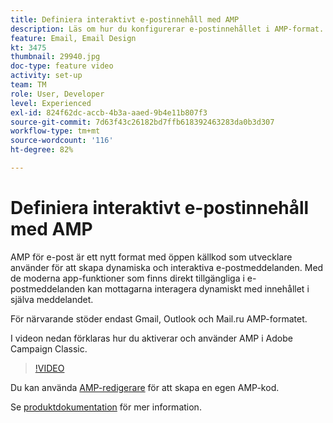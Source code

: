 ```yaml
---
title: Definiera interaktivt e-postinnehåll med AMP
description: Läs om hur du konfigurerar e-postinnehållet i AMP-format.
feature: Email, Email Design
kt: 3475
thumbnail: 29940.jpg
doc-type: feature video
activity: set-up
team: TM
role: User, Developer
level: Experienced
exl-id: 824f62dc-accb-4b3a-aaed-9b4e11b807f3
source-git-commit: 7d63f43c26182bd7ffb618392463283da0b3d307
workflow-type: tm+mt
source-wordcount: '116'
ht-degree: 82%

---
```


# Definiera interaktivt e-postinnehåll med AMP

AMP för e-post är ett nytt format med öppen källkod som utvecklare använder för att skapa dynamiska och interaktiva e-postmeddelanden. Med de moderna app-funktioner som finns direkt tillgängliga i e-postmeddelanden kan mottagarna interagera dynamiskt med innehållet i själva meddelandet.

För närvarande stöder endast Gmail, Outlook och Mail.ru AMP-formatet.

I videon nedan förklaras hur du aktiverar och använder AMP i Adobe Campaign Classic.

>[!VIDEO](https://video.tv.adobe.com/v/29940?quality=12&learn=on)

Du kan använda [AMP-redigerare](https://playground.amp.dev/) för att skapa en egen AMP-kod.

Se [produktdokumentation](https://experienceleague.adobe.com/docs/campaign-classic/using/sending-messages/sending-emails/defining-interactive-content.html?lang=sv#about-amp-for-email) för mer information.
